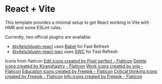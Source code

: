 # React + Vite

This template provides a minimal setup to get React working in Vite with HMR and some ESLint rules.

Currently, two official plugins are available:

- [@vitejs/plugin-react](https://github.com/vitejs/vite-plugin-react/blob/main/packages/plugin-react/README.md) uses [Babel](https://babeljs.io/) for Fast Refresh
- [@vitejs/plugin-react-swc](https://github.com/vitejs/vite-plugin-react-swc) uses [SWC](https://swc.rs/) for Fast Refresh


Icons from flaticon
<a href="https://www.flaticon.com/free-icons/edit" title="edit icons">Edit icons created by Pixel perfect - Flaticon</a>
<a href="https://www.flaticon.com/free-icons/delete" title="delete icons">Delete icons created by Kiranshastry - Flaticon</a>
<a href="https://www.flaticon.com/free-icons/work" title="work icons">Work icons created by srip - Flaticon</a>
<a href="https://www.flaticon.com/free-icons/education" title="education icons">Education icons created by Freepik - Flaticon</a>
<a href="https://www.flaticon.com/free-icons/critical-thinking" title="critical thinking icons">Critical thinking icons created by Freepik - Flaticon</a>
<a href="https://www.flaticon.com/free-icons/info" title="info icons">Info icons created by Freepik - Flaticon</a>

